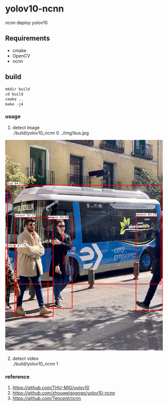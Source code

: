 # yolov10-ncnn
  ncnn deploy yolov10 

## Requirements
* cmake 
* OpenCV
* ncnn

## build
``` 
mkdir build
cd build 
cmake ..
make -j4
```

### usage

1. detect image  
./build/yolov10_ncnn 0 ../img/bus.jpg

<p align='center'>
  <img src='detect.jpg'>
</p>

2. detect video  
./build/yolov10_ncnn 1


### reference 
1. https://github.com/THU-MIG/yolov10
2. https://github.com/zhouweigogogo/yolov10-ncnn
3. https://github.com/Tencent/ncnn